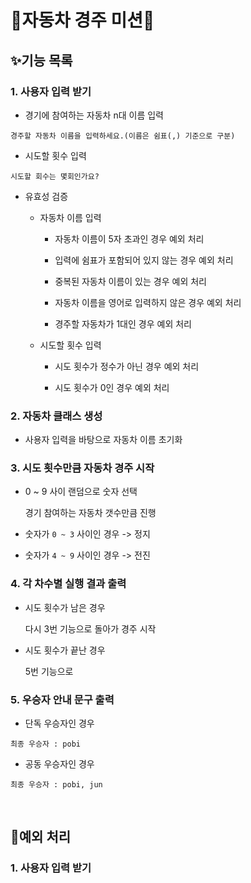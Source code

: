<h1>🚗자동차 경주 미션🚕</h1>

<h2>✨기능 목록</h2>

<h3>1. 사용자 입력 받기</h3>

- 경기에 참여하는 자동차 n대 이름 입력

```
경주할 자동차 이름을 입력하세요.(이름은 쉼표(,) 기준으로 구분)
```

- 시도할 횟수 입력

```
시도할 회수는 몇회인가요?
```

- 유효성 검증

  - 자동차 이름 입력

    - 자동차 이름이 5자 초과인 경우 예외 처리

    - 입력에 쉼표가 포함되어 있지 않는 경우 예외 처리

    - 중복된 자동차 이름이 있는 경우 예외 처리

    - 자동차 이름을 영어로 입력하지 않은 경우 예외 처리

    - 경주할 자동차가 1대인 경우 예외 처리

  - 시도할 횟수 입력

    - 시도 횟수가 정수가 아닌 경우 예외 처리

    - 시도 횟수가 0인 경우 예외 처리

<h3>2. 자동차 클래스 생성</h3>

- 사용자 입력을 바탕으로 자동차 이름 초기화

<h3>3. 시도 횟수만큼 자동차 경주 시작</h3>

- 0 ~ 9 사이 랜덤으로 숫자 선택

  경기 참여하는 자동차 갯수만큼 진행

- 숫자가 `0 ~ 3` 사이인 경우 -> 정지

- 숫자가 `4 ~ 9` 사이인 경우 -> 전진

<h3>4. 각 차수별 실행 결과 출력</h3>

- 시도 횟수가 남은 경우

  다시 3번 기능으로 돌아가 경주 시작

- 시도 횟수가 끝난 경우

  5번 기능으로

<h3>5. 우승자 안내 문구 출력</h3>

- 단독 우승자인 경우

```
최종 우승자 : pobi
```

- 공동 우승자인 경우

```
최종 우승자 : pobi, jun
```

<br>

<h2>🔨예외 처리</h2>

<h3>1. 사용자 입력 받기</h3>

